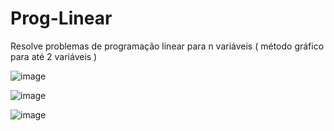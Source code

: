 # Prog-Linear

Resolve problemas de programação linear para n variáveis ( método gráfico para até 2 variáveis )

![image](https://github.com/user-attachments/assets/f840bce3-1510-4a5b-942f-372095af6ed0)


![image](https://github.com/user-attachments/assets/32dc86e2-7569-4cff-ab61-d1153409c4fe)


![image](https://github.com/user-attachments/assets/937a77b9-c54b-4637-a263-6abfc204b9ca)
